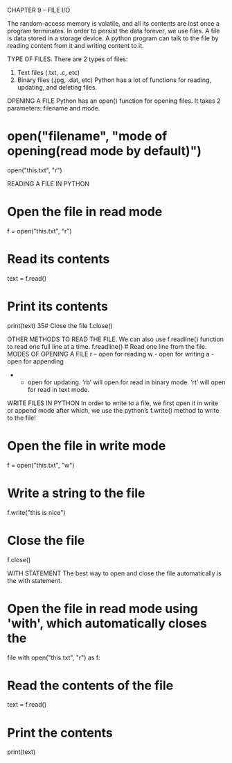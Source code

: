 CHAPTER 9 – FILE I/O

The random-access memory is volatile, and all its contents are lost once a program
terminates. In order to persist the data forever, we use files.
A file is data stored in a storage device. A python program can talk to the file by reading
content from it and writing content to it.

TYPE OF FILES.
There are 2 types of files:
1. Text files (.txt, .c, etc)
2. Binary files (.jpg, .dat, etc)
Python has a lot of functions for reading, updating, and deleting files.

OPENING A FILE
Python has an open() function for opening files. It takes 2 parameters: filename and
mode.
# open("filename", "mode of opening(read mode by default)")
open("this.txt", "r")

READING A FILE IN PYTHON
# Open the file in read mode
f = open("this.txt", "r")
# Read its contents
text = f.read()
# Print its contents
print(text)
35# Close the file
f.close()

OTHER METHODS TO READ THE FILE.
We can also use f.readline() function to read one full line at a time.
f.readline() # Read one line from the file.
MODES OF OPENING A FILE
r – open for reading
w - open for writing
a - open for appending
+ - open for updating.
‘rb’ will open for read in binary mode.
‘rt’ will open for read in text mode.

WRITE FILES IN PYTHON
In order to write to a file, we first open it in write or append mode after which, we use
the python’s f.write() method to write to the file!
# Open the file in write mode
f = open("this.txt", "w")
# Write a string to the file
f.write("this is nice")
# Close the file
f.close()

WITH STATEMENT
The best way to open and close the file automatically is the with statement.
# Open the file in read mode using 'with', which automatically closes the
file
with open("this.txt", "r") as f:
# Read the contents of the file
text = f.read()
# Print the contents
print(text)